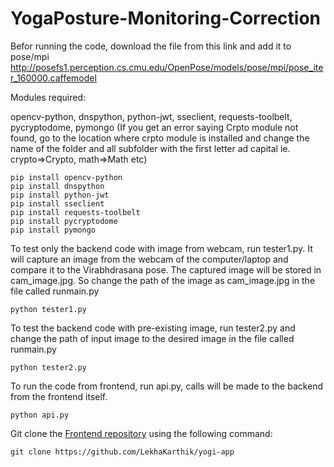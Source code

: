 # YogaPosture-Monitoring-Correction

Befor running the code, download the file from this link and add it to pose/mpi
http://posefs1.perception.cs.cmu.edu/OpenPose/models/pose/mpi/pose_iter_160000.caffemodel

Modules required:

opencv-python, dnspython, python-jwt, sseclient, requests-toolbelt, pycryptodome, pymongo
(If you get an error saying Crpto module not found, go to the location where crpto module is installed and change the name of the folder and all subfolder with the first letter ad capital ie. crypto=>Crypto, math=>Math etc) 

```
pip install opencv-python
pip install dnspython
pip install python-jwt
pip install sseclient
pip install requests-toolbelt
pip install pycryptodome
pip install pymongo
```

To test only the backend code with image from webcam, run tester1.py. It will capture an image from the webcam of the computer/laptop and compare it to the Virabhdrasana pose. The captured image will be stored in cam_image.jpg. So change the path of the image as cam_image.jpg in the file called runmain.py
```
python tester1.py
```

To test the backend code with pre-existing image, run tester2.py and change the path of input image to the desired image in the file called runmain.py
```
python tester2.py
```

To run the code from frontend, run api.py, calls will be made to the backend from the frontend itself.
```
python api.py
```
Git clone the [Frontend repository](https://github.com/LekhaKarthik/yogi-app) using the following command:
```
git clone https://github.com/LekhaKarthik/yogi-app
```

